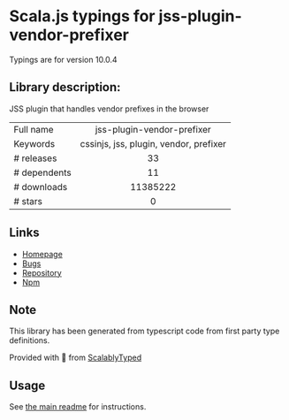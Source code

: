 
# Scala.js typings for jss-plugin-vendor-prefixer

Typings are for version 10.0.4

## Library description:
JSS plugin that handles vendor prefixes in the browser

|                    |                 |
| ------------------ | :-------------: |
| Full name          | jss-plugin-vendor-prefixer |
| Keywords           | cssinjs, jss, plugin, vendor, prefixer |
| # releases         | 33 |
| # dependents       | 11 |
| # downloads        | 11385222 |
| # stars            | 0 |

## Links
- [Homepage](https://cssinjs.org/jss-plugin-vendor-prefixer)
- [Bugs](https://github.com/cssinjs/jss/issues/new?title=[jss-plugin-vendor-prefixer])
- [Repository](https://github.com/cssinjs/jss)
- [Npm](https://www.npmjs.com/package/jss-plugin-vendor-prefixer)
    


## Note
This library has been generated from typescript code from first party type definitions.

Provided with :purple_heart: from [ScalablyTyped](https://github.com/oyvindberg/ScalablyTyped)

## Usage
See [the main readme](../../readme.md) for instructions.


